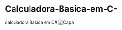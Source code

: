 # Calculadora-Basica-em-C-
calculadora Basica em C# 
![Capa](https://github.com/joeldevportugal/Calculadora-Basica-em-C-/assets/135770029/d3b7798b-3e09-4794-bea7-f13e9ad0f998)
